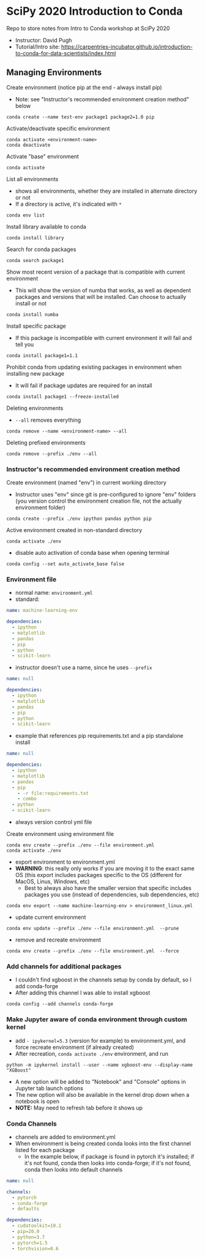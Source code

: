 # SciPy 2020 Introduction to Conda

Repo to store notes from Intro to Conda workshop at SciPy 2020

- Instructor: David Pugh
- Tutorial/Intro site: https://carpentries-incubator.github.io/introduction-to-conda-for-data-scientists/index.html

## Managing Environments

Create environment (notice pip at the end - always install pip)
- Note: see "Instructor's recommended environment creation method" below
```
conda create --name test-env package1 package2=1.0 pip
```

Activate/deactivate specific environment
```
conda activate <environment-name>
conda deactivate
```

Activate "base" environment
```
conda activate
```

List all environments
- shows all environments, whether they are installed in alternate directory or not
- If a directory is active, it's indicated with ```*```
```
conda env list
```

Install library available to conda
```
conda install library
```

Search for conda packages
```
conda search package1
```

Show most recent version of a package that is compatible with current environment
- This will show the version of numba that works, as well as dependent packages and versions that will be installed. Can choose to actually install or not
```
conda install numba
```

Install specific package
- If this package is incompatible with current environment it will fail and tell you
```
conda install package1=1.1
```

Prohibit conda from updating existing packages in environment when installing new package
- It will fail if package updates are required for an install
```
conda install package1 --freeze-installed
```

Deleting environments
- ```--all``` removes everything
```
conda remove --name <environment-name> --all
```

Deleting prefixed environments
```
conda remove --prefix ./env --all
```

### Instructor's recommended environment creation method

Create environment (named "env") in current working directory
- Instructor uses "env" since git is pre-configured to ignore "env" folders (you version control the environment creation file, not the actually environment folder)
```
conda create --prefix ./env ipython pandas python pip
```

Active environment created in non-standard directory
```
conda activate ./env
```

- disable auto activation of conda base when opening terminal
```
conda config --set auto_activate_base false
```

### Environment file

- normal name: ```environment.yml```
- standard:
```yml
name: machine-learning-env

dependencies:
  - ipython
  - matplotlib
  - pandas
  - pip
  - python
  - scikit-learn
```

- instructor doesn't use a name, since he uses ```--prefix```
```yml
name: null

dependencies:
  - ipython
  - matplotlib
  - pandas
  - pip
  - python
  - scikit-learn
```

- example that references pip requirements.txt and a pip standalone install
```yml
name: null

dependencies:
  - ipython
  - matplotlib
  - pandas
  - pip
    - -r file:requirements.txt
    - combo
  - python
  - scikit-learn
```

- always version control yml file

Create environment using environment file
```
conda env create --prefix ./env --file environment.yml
conda activate ./env
```

- export environment to environment.yml
- **WARNING**: this really only works if you are moving it to the exact same OS (this export includes packages specific to the OS (different for MacOS, Linus, Windows, etc)
	- Best to always also have the smaller version that specific includes packages you use (instead of dependencies, sub dependencies, etc)
```
conda env export --name machine-learning-env > environment_linux.yml
```

- update current environment
```
conda env update --prefix ./env --file environment.yml  --prune
```

- remove and recreate environment
```
conda env create --prefix ./env --file environment.yml  --force
```

### Add channels for additional packages

- I couldn't find xgboost in the channels setup by conda by default, so I add conda-forge
- After adding this channel I was able to install xgboost
```
conda config --add channels conda-forge
```

### Make Jupyter aware of conda environment through custom kernel

- add ```- ipykernel=5.3``` (version for example) to environment.yml, and force recreate environment (if already created)
- After recreation, ```conda activate ./env``` environment, and run
```
python -m ipykernel install --user --name xgboost-env --display-name "XGBoost"
```
- A new option will be added to "Notebook" and "Console" options in Jupyter tab launch options
- The new option will also be available in the kernel drop down when a notebook is open
- **NOTE:** May need to refresh tab before it shows up


### Conda Channels

- channels are added to environment.yml
- When environment is being created conda looks into the first channel listed for each package
	- In the example below, if package is found in pytorch it's installed; if it's not found, conda then looks into conda-forge; if it's not found, conda then looks into default channels
```yml
name: null

channels:
  - pytorch
  - conda-forge
  - defaults

dependencies:
  - cudatoolkit=10.1
  - pip=20.0
  - python=3.7
  - pytorch=1.5
  - torchvision=0.6
```
